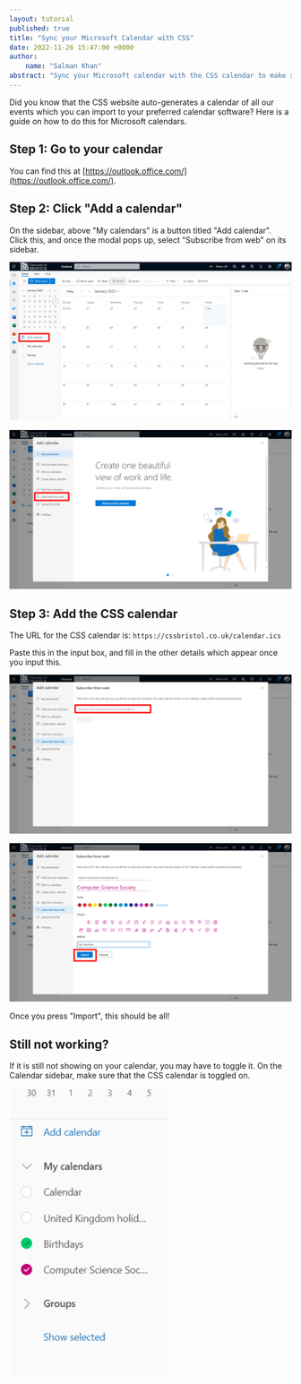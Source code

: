 ```yaml
---
layout: tutorial
published: true
title: "Sync your Microsoft Calendar with CSS"
date: 2022-11-26 15:47:00 +0000
author:
    name: "Salman Khan"
abstract: "Sync your Microsoft calendar with the CSS calendar to make sure you never miss an event!"
---
```


Did you know that the CSS website auto-generates a calendar of all our events which you can import to your preferred calendar software? Here is a guide on how to do this for Microsoft calendars.

## Step 1: Go to your calendar

You can find this at [https://outlook.office.com/](https://outlook.office.com/).

## Step 2: Click "Add a calendar"

On the sidebar, above "My calendars" is a button titled "Add calendar". Click this, and once the modal pops up, select "Subscribe from web" on its sidebar.

![The "add calendar" button](/assets/images/contrib/tutorials/ms-calendar-sync/add.png)

![Select "Subscribe from web"](/assets/images/contrib/tutorials/ms-calendar-sync/web.png)

## Step 3: Add the CSS calendar

The URL for the CSS calendar is: `https://cssbristol.co.uk/calendar.ics`

Paste this in the input box, and fill in the other details which appear once you input this.

![Paste the link to the CSS calendar](/assets/images/contrib/tutorials/ms-calendar-sync/css-link.png)

![Add other details](/assets/images/contrib/tutorials/ms-calendar-sync/details.png)

Once you press "Import", this should be all!

## Still not working? 

If it is still not showing on your calendar, you may have to toggle it. On the Calendar sidebar, make sure that the CSS calendar is toggled on.

![Toggle CSS Calendar](/assets/images/contrib/tutorials/ms-calendar-sync/toggle.png)